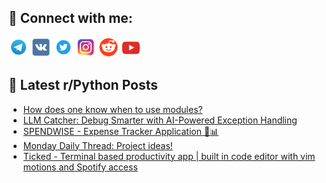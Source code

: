 ## 🔎 Connect with me:
[<img src="https://github.com/bullbesh/bullbesh/blob/main/images/Telegram.png" width="32" height="32" />](https://t.me/bullbesh)
[<img src="https://github.com/bullbesh/bullbesh/blob/main/images/VK.png" width="32" height="32" />](https://vk.com/bullbesh)
[<img src="https://github.com/bullbesh/bullbesh/blob/main/images/Twitter.png" width="32" height="32" />](https://twitter.com/bullbesh1)
[<img src="https://github.com/bullbesh/bullbesh/blob/main/images/Instagram.png" width="32" height="32" />](https://www.instagram.com/bullbesh)
[<img src="https://github.com/bullbesh/bullbesh/blob/main/images/Reddit.png" width="32" height="32" />](https://www.reddit.com/user/bullbesh)
[<img src="https://github.com/bullbesh/bullbesh/blob/main/images/YouTube.png" width="32" height="32" />](https://www.youtube.com/channel/UCtfjRs6uzgq5mfm8S06WTcg)

## 📕 Latest r/Python Posts
<!-- BLOG-POST-LIST:START -->
- [How does one know when to use modules?](https://www.reddit.com/r/Python/comments/1huph4k/how_does_one_know_when_to_use_modules/)
- [LLM Catcher: Debug Smarter with AI-Powered Exception Handling](https://www.reddit.com/r/Python/comments/1huoeev/llm_catcher_debug_smarter_with_aipowered/)
- [SPENDWISE - Expense Tracker Application 💼📊](https://www.reddit.com/r/Python/comments/1hunj21/spendwise_expense_tracker_application/)
- [Monday Daily Thread: Project ideas!](https://www.reddit.com/r/Python/comments/1huld8j/monday_daily_thread_project_ideas/)
- [Ticked - Terminal based productivity app | built in code editor with vim motions and Spotify access](https://www.reddit.com/r/Python/comments/1huk10s/ticked_terminal_based_productivity_app_built_in/)
<!-- BLOG-POST-LIST:END -->
